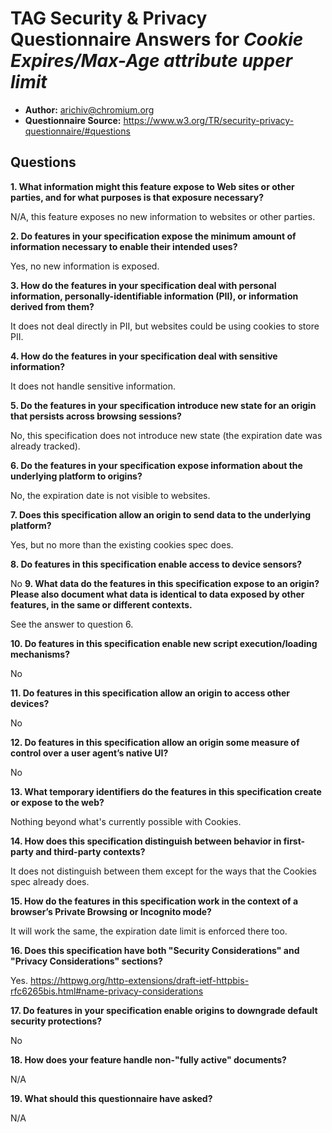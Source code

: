 # TAG Security & Privacy Questionnaire Answers for *Cookie Expires/Max-Age attribute upper limit* #

* **Author:** arichiv@chromium.org
* **Questionnaire Source:** https://www.w3.org/TR/security-privacy-questionnaire/#questions

## Questions ##

**1. What information might this feature expose to Web sites or other parties, and for what purposes is that exposure necessary?**

N/A, this feature exposes no new information to websites or other parties.

**2. Do features in your specification expose the minimum amount of information necessary to enable their intended uses?**

Yes, no new information is exposed.

**3. How do the features in your specification deal with personal information, personally-identifiable information (PII), or information derived from them?**

It does not deal directly in PII, but websites could be using cookies to store PII.

**4. How do the features in your specification deal with sensitive information?**

It does not handle sensitive information.

**5. Do the features in your specification introduce new state for an origin that persists across browsing sessions?**

No, this specification does not introduce new state (the expiration date was already tracked).

**6. Do the features in your specification expose information about the underlying platform to origins?**

No, the expiration date is not visible to websites.

**7. Does this specification allow an origin to send data to the underlying platform?**

Yes, but no more than the existing cookies spec does.

**8. Do features in this specification enable access to device sensors?**

No
**9. What data do the features in this specification expose to an origin? Please also document what data is identical to data exposed by other features, in the same or different contexts.**

See the answer to question 6.

**10. Do features in this specification enable new script execution/loading mechanisms?**

No

**11. Do features in this specification allow an origin to access other devices?**

No

**12. Do features in this specification allow an origin some measure of control over a user agent’s native UI?**

No

**13. What temporary identifiers do the features in this specification create or expose to the web?**

Nothing beyond what's currently possible with Cookies.

**14. How does this specification distinguish between behavior in first-party and third-party contexts?**

It does not distinguish between them except for the ways that the Cookies spec already does.

**15. How do the features in this specification work in the context of a browser’s Private Browsing or Incognito mode?**

It will work the same, the expiration date limit is enforced there too.

**16. Does this specification have both "Security Considerations" and "Privacy Considerations" sections?**

Yes. https://httpwg.org/http-extensions/draft-ietf-httpbis-rfc6265bis.html#name-privacy-considerations

**17. Do features in your specification enable origins to downgrade default security protections?**

No

**18. How does your feature handle non-"fully active" documents?**

N/A

**19. What should this questionnaire have asked?**

N/A
